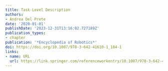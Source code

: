 ```yaml
---
title: Task-Level Description
authors:
- Andrea Del Prete
date: '2020-01-01'
publishDate: '2023-12-31T13:16:02.727189Z'
publication_types:
- chapter
publication: '*Encyclopedia of Robotics*'
doi: https://doi.org/10.1007/978-3-642-41610-1_184-1
links:
- name: URL
  url: https://link.springer.com/referenceworkentry/10.1007/978-3-642-41610-1_184-1
---
```

